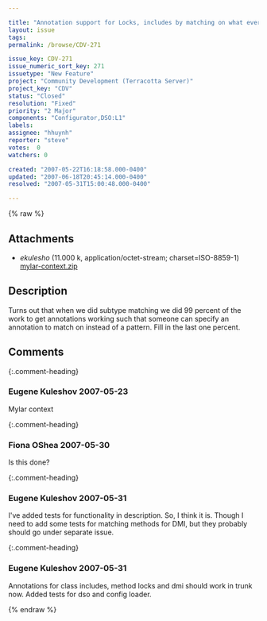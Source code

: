 ```yaml
---

title: "Annotation support for Locks, includes by matching on what ever annotations they want."
layout: issue
tags: 
permalink: /browse/CDV-271

issue_key: CDV-271
issue_numeric_sort_key: 271
issuetype: "New Feature"
project: "Community Development (Terracotta Server)"
project_key: "CDV"
status: "Closed"
resolution: "Fixed"
priority: "2 Major"
components: "Configurator,DSO:L1"
labels: 
assignee: "hhuynh"
reporter: "steve"
votes:  0
watchers: 0

created: "2007-05-22T16:18:58.000-0400"
updated: "2007-06-18T20:45:14.000-0400"
resolved: "2007-05-31T15:00:48.000-0400"

---
```




{% raw %}


## Attachments

* <em>ekulesho</em> (11.000 k, application/octet-stream; charset=ISO-8859-1) [mylar-context.zip](/attachments/CDV/CDV-271/mylar-context.zip)




## Description

<div markdown="1" class="description">

Turns out that when we did subtype matching we did 99 percent of the work to get annotations working such that someone can specify an annotation to match on instead of a pattern. Fill in the last one percent.

</div>

## Comments


{:.comment-heading}
### **Eugene Kuleshov** <span class="date">2007-05-23</span>

<div markdown="1" class="comment">

Mylar context

</div>


{:.comment-heading}
### **Fiona OShea** <span class="date">2007-05-30</span>

<div markdown="1" class="comment">

Is this done?

</div>


{:.comment-heading}
### **Eugene Kuleshov** <span class="date">2007-05-31</span>

<div markdown="1" class="comment">

I've added tests for functionality in description. So, I think it is.
Though I need to add some tests for matching methods for DMI, but they probably should go under separate issue.

</div>


{:.comment-heading}
### **Eugene Kuleshov** <span class="date">2007-05-31</span>

<div markdown="1" class="comment">

Annotations for class includes, method locks and dmi should work in trunk now. Added tests for dso and config loader.

</div>



{% endraw %}
